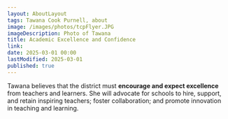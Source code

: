 ```yaml
---
layout: AboutLayout
tags: Tawana Cook Purnell, about
image: /images/photos/tcpFlyer.JPG
imageDescription: Photo of Tawana
title: Academic Excellence and Confidence
link:
date: 2025-03-01 00:00
lastModified: 2025-03-01
published: true
---
```


Tawana believes that the district must **encourage and expect excellence** from teachers and learners. She will advocate for schools to hire, support, and retain inspiring teachers; foster collaboration; and promote innovation in teaching and learning.

